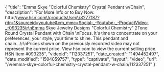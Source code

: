 {
    "title": "Emma Skye \"Colorful Chemistry\" Crystal Pendant w\/Chain",
    "description": "For More Info or to Buy Now: http:\/\/www.hsn.com\/products\/seo\/8277187?rdr=1&sourceid=youtube&cm_mmc=Social-_-Youtube-_-ProductVideo-_-093235\r\nEmma Skye Jewelry Designs \"Colorful Chemistry\" 2Tone Round Crystal Pendant with Chain \nFocus. It's time to concentrate on your preferences, your style, your time to shine. This pendant and chain...\r\nPrices shown on the previously recorded video may not represent the current price.  View hsn.com to view the current selling price. HSN Item #093235",
    "videoid": "112337251",
    "date_created": "1494452497",
    "date_modified": "1504059757",
    "type": "captivate",
    "layout": "video",
    "url": "\/v\/emma-skye-colorful-chemistry-crystal-pendant-w-chain\/112337251"
}